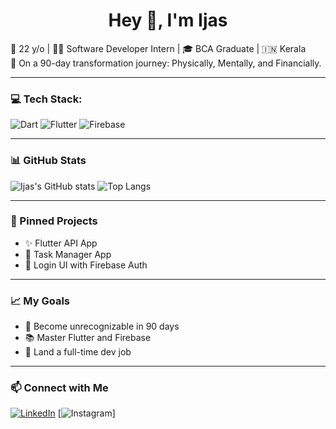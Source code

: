 <h1 align="center">Hey 👋, I'm Ijas</h1>

🌟 22 y/o | 🧑‍💻 Software Developer Intern | 🎓 BCA Graduate | 🇮🇳 Kerala  
🚀 On a 90-day transformation journey: Physically, Mentally, and Financially.

---

### 💻 Tech Stack:
![Dart](https://img.shields.io/badge/Dart-0175C2?style=for-the-badge&logo=dart&logoColor=white)
![Flutter](https://img.shields.io/badge/Flutter-02569B?style=for-the-badge&logo=flutter&logoColor=white)
![Firebase](https://img.shields.io/badge/Firebase-FFCA28?style=for-the-badge&logo=firebase&logoColor=black)

---

### 📊 GitHub Stats
![Ijas's GitHub stats](https://github-readme-stats.vercel.app/api?username=ijasak&show_icons=true&theme=radical)
![Top Langs](https://github-readme-stats.vercel.app/api/top-langs/?username=ijasak&layout=compact&theme=radical)

---

### 📌 Pinned Projects
- ✨ Flutter API App
- 📱 Task Manager App
- 🔐 Login UI with Firebase Auth

---

### 📈 My Goals
- 🔄 Become unrecognizable in 90 days
- 📚 Master Flutter and Firebase
- 💼 Land a full-time dev job

---

### 📫 Connect with Me
[![LinkedIn](https://img.shields.io/badge/LinkedIn-blue?style=for-the-badge&logo=linkedin&logoColor=white)](https://www.linkedin.com/in/ijas-ak-58044334a/)
[![Instagram](https://img.shields.io/badge/Instagram-E4405F?style=for-the-badge&logo=instagram&logoColor=white)]
